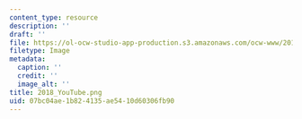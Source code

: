 ```yaml
---
content_type: resource
description: ''
draft: ''
file: https://ol-ocw-studio-app-production.s3.amazonaws.com/ocw-www/2018_youtube.png
filetype: Image
metadata:
  caption: ''
  credit: ''
  image_alt: ''
title: 2018_YouTube.png
uid: 07bc04ae-1b82-4135-ae54-10d60306fb90
---
```


